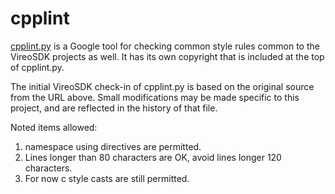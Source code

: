 <!--
Copyright (c) 2020 National Instruments
SPDX-License-Identifier: MIT
-->

# cpplint

[cpplint.py](https://github.com/google/styleguide/blob/gh-pages/cpplint/cpplint.py) is a Google tool for checking common style rules common to the
VireoSDK projects as well. It has its own copyright that is included at the
top of cpplint.py.

The initial VireoSDK check-in of cpplint.py is based on the original
source from the URL above. Small modifications may be made specific to
this project, and are reflected in the history of that file.

Noted items allowed:

1. namespace using directives are permitted.
2. Lines longer than 80 characters are OK, avoid lines longer 120 characters.
3. For now c style casts are still permitted.
